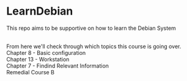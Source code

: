 # LearnDebian
This repo aims to be supportive on how to learn the Debian System

<br>From here we'll check through which topics this course is going over.
<br>Chapter 8 - Basic configuration
<br>Chapter 13 - Workstation
<br>Chapter 7 - Findind Relevant Information
<br>Remedial Course B

